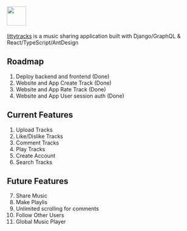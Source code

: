 # <img src="https://django-app-images.s3-us-west-1.amazonaws.com/logoicon.png" width="50" height="50"> 
[littytracks](https://littytracks.herokuapp.com/) is a music sharing application built with Django/GraphQL & React/TypeScript/AntDesign

## Roadmap
1. Deploy backend and frontend (Done)
2. Website and App Create Track (Done)
3. Website and App Rate Track (Done)
4. Website and App User session auth (Done)

## Current Features
1. Upload Tracks
2. Like/Dislike Tracks
3. Comment Tracks
4. Play Tracks
5. Create Account
6. Search Tracks

## Future Features
7. Share Music
8. Make Playlis
9. Unlimited scrolling for comments
10. Follow Other Users
11. Global Music Player

